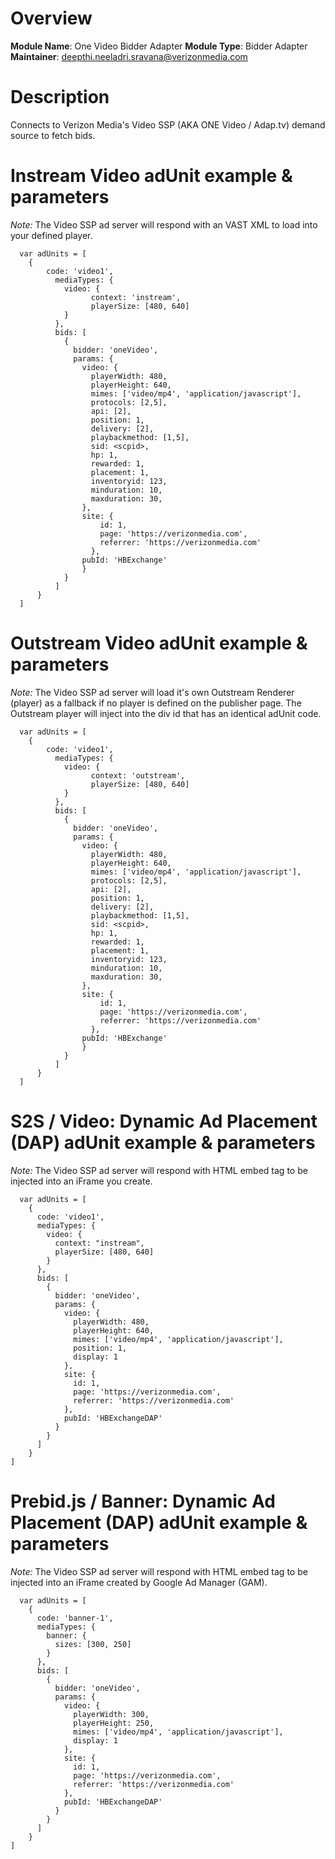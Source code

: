 # Overview

**Module Name**: One Video Bidder Adapter
**Module Type**: Bidder Adapter
**Maintainer**: deepthi.neeladri.sravana@verizonmedia.com

# Description

Connects to Verizon Media's Video SSP (AKA ONE Video / Adap.tv) demand source to fetch bids.


# Instream Video adUnit example & parameters
*Note:* The Video SSP ad server will respond with an VAST XML to load into your defined player.
```
  var adUnits = [
    {
        code: 'video1',
          mediaTypes: {
            video: {
                  context: 'instream',
                  playerSize: [480, 640]
            }
          },
          bids: [
            {
              bidder: 'oneVideo',
              params: {
                video: {
                  playerWidth: 480,
                  playerHeight: 640,
                  mimes: ['video/mp4', 'application/javascript'],
                  protocols: [2,5],
                  api: [2],
                  position: 1,
                  delivery: [2],
                  playbackmethod: [1,5],
                  sid: <scpid>,
                  hp: 1,
                  rewarded: 1,
                  placement: 1,
                  inventoryid: 123,
                  minduration: 10,
                  maxduration: 30,
                },
                site: {
                    id: 1,
                    page: 'https://verizonmedia.com',
                    referrer: 'https://verizonmedia.com'
                  },
                pubId: 'HBExchange'
                }
            }
          ]
      }
  ]
```
# Outstream Video adUnit example & parameters
*Note:* The Video SSP ad server will load it's own Outstream Renderer (player) as a fallback if no player is defined on the publisher page. The Outstream player will inject into the div id that has an identical adUnit code.
```
  var adUnits = [
    {
        code: 'video1',
          mediaTypes: {
            video: {
                  context: 'outstream',
                  playerSize: [480, 640]
            }
          },
          bids: [
            {
              bidder: 'oneVideo',
              params: {
                video: {
                  playerWidth: 480,
                  playerHeight: 640,
                  mimes: ['video/mp4', 'application/javascript'],
                  protocols: [2,5],
                  api: [2],
                  position: 1,
                  delivery: [2],
                  playbackmethod: [1,5],
                  sid: <scpid>,
                  hp: 1,
                  rewarded: 1,
                  placement: 1,
                  inventoryid: 123,
                  minduration: 10,
                  maxduration: 30,
                },
                site: {
                    id: 1,
                    page: 'https://verizonmedia.com',
                    referrer: 'https://verizonmedia.com'
                  },
                pubId: 'HBExchange'
                }
            }
          ]
      }
  ]
```

# S2S / Video: Dynamic Ad Placement (DAP) adUnit example & parameters
*Note:* The Video SSP ad server will respond with HTML embed tag to be injected into an iFrame you create.
```
  var adUnits = [
    {
      code: 'video1',
      mediaTypes: {
        video: {
          context: "instream",
          playerSize: [480, 640]
        }
      },
      bids: [
        {
          bidder: 'oneVideo',
          params: {
            video: {
              playerWidth: 480,
              playerHeight: 640,
              mimes: ['video/mp4', 'application/javascript'],
              position: 1,
              display: 1
            },
            site: {
              id: 1,
              page: 'https://verizonmedia.com',
              referrer: 'https://verizonmedia.com'
            },
            pubId: 'HBExchangeDAP'
          }
        }
      ]
    }
]
```
# Prebid.js / Banner: Dynamic Ad Placement (DAP) adUnit example & parameters
*Note:* The Video SSP ad server will respond with HTML embed tag to be injected into an iFrame created by Google Ad Manager (GAM).
```
  var adUnits = [
    {
      code: 'banner-1',
      mediaTypes: {
        banner: {
          sizes: [300, 250]
        }
      },
      bids: [
        {
          bidder: 'oneVideo',
          params: {
            video: {
              playerWidth: 300,
              playerHeight: 250,
              mimes: ['video/mp4', 'application/javascript'],
              display: 1
            },
            site: {
              id: 1,
              page: 'https://verizonmedia.com',
              referrer: 'https://verizonmedia.com'
            },
            pubId: 'HBExchangeDAP'
          }
        }
      ]
    }
]
```
